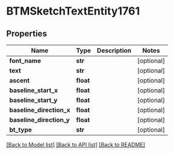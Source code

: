 # BTMSketchTextEntity1761

## Properties
Name | Type | Description | Notes
------------ | ------------- | ------------- | -------------
**font_name** | **str** |  | [optional] 
**text** | **str** |  | [optional] 
**ascent** | **float** |  | [optional] 
**baseline_start_x** | **float** |  | [optional] 
**baseline_start_y** | **float** |  | [optional] 
**baseline_direction_x** | **float** |  | [optional] 
**baseline_direction_y** | **float** |  | [optional] 
**bt_type** | **str** |  | [optional] 

[[Back to Model list]](../README.md#documentation-for-models) [[Back to API list]](../README.md#documentation-for-api-endpoints) [[Back to README]](../README.md)



